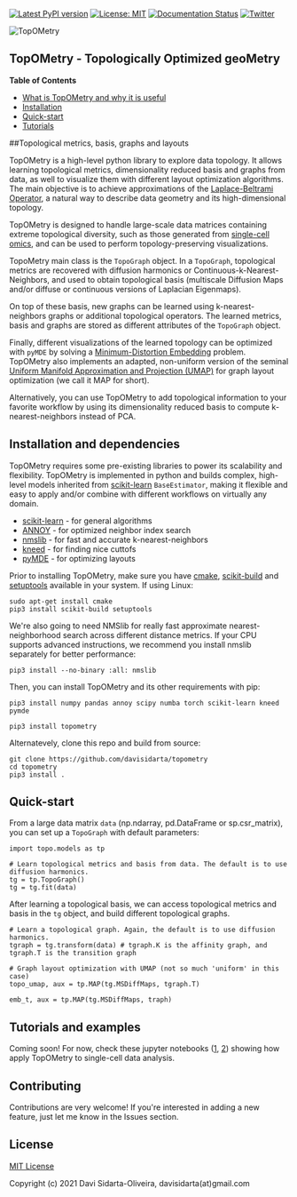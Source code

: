 [![Latest PyPI version](https://img.shields.io/pypi/v/topometry.svg)](https://pypi.org/project/topometry/)
[![License: MIT](https://img.shields.io/badge/License-MIT-yellow.svg)](https://opensource.org/licenses/MIT)
[![Documentation Status](https://readthedocs.org/projects/topometry/badge/?version=latest)](https://topometry.readthedocs.io/en/latest/?badge=latest)
[![Twitter](https://img.shields.io/twitter/url/https/twitter.com/DaviSidarta.svg?label=Follow%20%40davisidarta&style=social)](https://twitter.com/davisidarta)

![TopOMetry](https://github.com/davisidarta/topometry/logo.png)

## TopOMetry - Topologically Optimized geoMetry

**Table of Contents**

- [What is TopOMetry and why it is useful](#topological-metrics-basis-graphs-and-layouts)
- [Installation](#installation-and-dependencies)
- [Quick-start](#quick-start)
- [Tutorials](#tutorials-and-examples)

##Topological metrics, basis, graphs and layouts

TopOMetry is a high-level python library to explore data topology.
It allows learning topological metrics, dimensionality reduced basis and graphs from data, as well
to visualize them with different layout optimization algorithms. The main objective is to achieve approximations of 
the [Laplace-Beltrami Operator](https://en.wikipedia.org/wiki/Laplace%E2%80%93Beltrami_operator), a natural way to describe
data geometry and its high-dimensional topology. 

TopOMetry is designed to handle large-scale data matrices containing 
extreme topological diversity, such as those 
generated from [single-cell omics](https://en.wikipedia.org/wiki/Single_cell_sequencing), and can be used to perform topology-preserving 
visualizations. 

TopoMetry main class is the ``TopoGraph`` object. In a ``TopoGraph``, topological metrics are recovered with diffusion
harmonics or Continuous-k-Nearest-Neighbors, and used to obtain topological basis (multiscale Diffusion Maps and/or 
diffuse or continuous versions of Laplacian Eigenmaps). 

On top of these basis, new graphs can be learned using k-nearest-neighbors
graphs or additional topological operators. The learned metrics, basis and graphs are stored as different attributes of the
``TopoGraph`` object. 

Finally, different visualizations of the learned topology can be optimized with ``pyMDE`` by solving a 
[Minimum-Distortion Embedding](https://github.com/cvxgrp/pymde) problem. TopOMetry also implements an adapted, non-uniform
version of the seminal [Uniform Manifold Approximation and Projection (UMAP)](https://github.com/lmcinnes/umap) 
for graph layout optimization (we call it MAP for short). 

Alternatively, you can use TopOMetry to add topological information to your favorite workflow
by using its dimensionality reduced basis to compute k-nearest-neighbors instead of PCA.

## Installation and dependencies

TopOMetry requires some pre-existing libraries to power its scalability and flexibility. TopOMetry is implemented in python and builds complex, high-level models 
inherited from [scikit-learn](https://github.com/scikit-learn/scikit-learn)
``BaseEstimator``, making it flexible and easy to apply and/or combine with different workflows on virtually any domain.


* [scikit-learn](https://github.com/scikit-learn/scikit-learn) - for general algorithms
* [ANNOY](https://github.com/spotify/annoy) - for optimized neighbor index search
* [nmslib](https://github.com/nmslib/nmslib) - for fast and accurate k-nearest-neighbors
* [kneed](https://github.com/arvkevi/kneed) - for finding nice cuttofs
* [pyMDE](https://github.com/cvxgrp/pymde) - for optimizing layouts

Prior to installing TopOMetry, make sure you have [cmake](https://cmake.org/), [scikit-build](https://scikit-build.readthedocs.io/en/latest/) and [setuptools](https://setuptools.readthedocs.io/en/latest/) available in your system. If using Linux:
```
sudo apt-get install cmake
pip3 install scikit-build setuptools
```
We're also going to need NMSlib for really fast approximate nearest-neighborhood search across different distance metrics.
If your CPU supports advanced instructions, we recommend you install nmslib separately for better performance:
```
pip3 install --no-binary :all: nmslib
```
Then, you can install TopOMetry and its other requirements with pip:
```
pip3 install numpy pandas annoy scipy numba torch scikit-learn kneed pymde
```
```
pip3 install topometry
```
Alternatevely, clone this repo and build from source:
```
git clone https://github.com/davisidarta/topometry
cd topometry
pip3 install .
```
## Quick-start 

From a large data matrix ``data`` (np.ndarray, pd.DataFrame or sp.csr_matrix), you can set up a ``TopoGraph`` with default parameters: 

```
import topo.models as tp
   
# Learn topological metrics and basis from data. The default is to use diffusion harmonics.
tg = tp.TopoGraph()
tg = tg.fit(data)

```

After learning a topological basis, we can access topological metrics and basis in the ``tg`` object, and build different
topological graphs.
```
# Learn a topological graph. Again, the default is to use diffusion harmonics.
tgraph = tg.transform(data) # tgraph.K is the affinity graph, and tgraph.T is the transition graph
   
# Graph layout optimization with UMAP (not so much 'uniform' in this case)
topo_umap, aux = tp.MAP(tg.MSDiffMaps, tgraph.T)

emb_t, aux = tp.MAP(tg.MSDiffMaps, traph)
```

## Tutorials and examples

Coming soon! For now, check these 
jupyter notebooks ([1](https://github.com/davisidarta/topometry/blob/master/docs/TopOMetry_Intro_pbmc.ipynb),
[2](https://github.com/davisidarta/topometry/blob/master/docs/TopOMetry_Intro.ipynb))
 showing how apply TopOMetry to single-cell data analysis.

## Contributing

Contributions are very welcome! If you're interested in adding a new feature, just let me know in the Issues section.

## License

[MIT License](https://github.com/davisidarta/topometry/blob/master/LICENSE)

Copyright (c) 2021 Davi Sidarta-Oliveira, davisidarta(at)gmail.com

